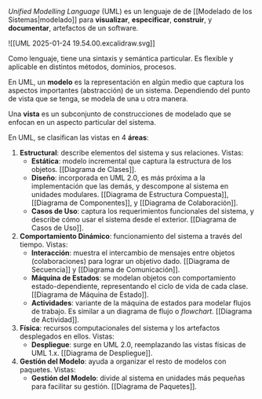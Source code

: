 *Unified Modelling Language* (UML) es un lenguaje de de [[Modelado de los Sistemas|modelado]] para **visualizar**, **especificar**, **construir**, y **documentar**, artefactos de un software.

![[UML 2025-01-24 19.54.00.excalidraw.svg]]

Como lenguaje, tiene una sintaxis y semántica particular. Es flexible y aplicable en distintos métodos, dominios, procesos.

En UML, un **modelo** es la representación en algún medio que captura los aspectos importantes (abstracción) de un sistema. Dependiendo del punto de vista que se tenga, se modela de una u otra manera.

Una **vista** es un subconjunto de construcciones de modelado que se enfocan en un aspecto particular del sistema. 

En UML, se clasifican las vistas en 4 **áreas**:

1. **Estructural**: describe elementos del sistema y sus relaciones. Vistas:
	- **Estática**: modelo incremental que captura la estructura de los objetos. [[Diagrama de Clases]].
	- **Diseño**: incorporada en UML 2.0, es más próxima a la implementación que las demás, y descompone al sistema en unidades modulares. [[Diagrama de Estructura Compuesta]], [[Diagrama de Componentes]], y [[Diagrama de Colaboración]].
	- **Casos de Uso**: captura los requerimientos funcionales del sistema, y describe cómo usar el sistema desde el exterior. [[Diagrama de Casos de Uso]].
2. **Comportamiento Dinámico**: funcionamiento del sistema a través del tiempo. Vistas:
	- **Interacción**: muestra el intercambio de mensajes entre objetos (colaboraciones) para lograr un objetivo dado. [[Diagrama de Secuencia]] y [[Diagrama de Comunicación]].
	- **Máquina de Estados**: se modelan objetos con comportamiento estado-dependiente, representando el ciclo de vida de cada clase. [[Diagrama de Máquina de Estado]].
	- **Actividades**: variante de la máquina de estados para modelar flujos de trabajo. Es similar a un diagrama de flujo o *flowchart*. [[Diagrama de Actividad]].
3. **Física**: recursos computacionales del sistema y los artefactos desplegados en ellos. Vistas:
	- **Despliegue**: surge en UML 2.0, reemplazando las vistas físicas de UML 1.x. [[Diagrama de Despliegue]].
4. **Gestión del Modelo**: ayuda a organizar el resto de modelos con paquetes. Vistas:
	- **Gestión del Modelo**: divide al sistema en unidades más pequeñas para facilitar su gestión. [[Diagrama de Paquetes]].

